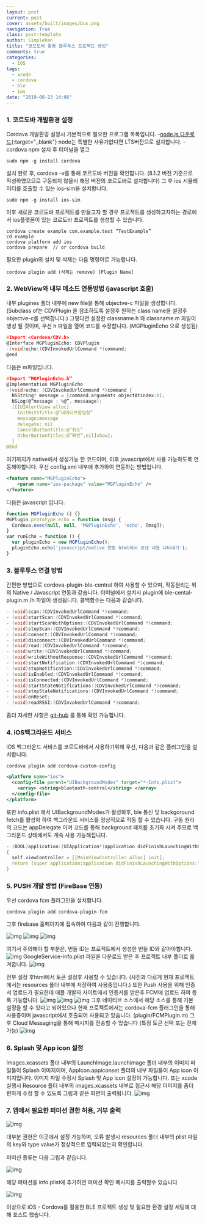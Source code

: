 ```yaml
---
layout: post
current: post
cover: assets/built/images/bus.png
navigation: True
class: post-template
author: Simplehan
title: "코르도바 활용 블루투스 프로젝트 생성"
comments: true
categories:
  - iOS
tags:
  - xcode
  - cordova
  - ble
  - ios
date: "2019-08-23 14:06"
---
```


### 1. 코르도바 개발환경 설정

  Cordova 개발환경 설정시 기본적으로 필요한 프로그램 목록입니다.
  -[node.js 다운로드](https://nodejs.org/en/){:target="_blank"} node는 특별한 사유가없다면 LTS버전으로 설치합니다.
	-cordova
  npm 설치 후 터미널을 열고

  ```terminal
  sudo npm -g install cordova
  ```

  설치 완료 후, cordova -v를 통해 코르도바 버전을 확인합니다. 
  (8.1.2 버전 기준으로 작성하였으므로 구동되지 않을시 해당 버전의 코르도바로 설치합니다)
  그 후 ios 시뮬레이터를 호출할 수 있는 ios-sim을 설치합니다.

  ```terminal
  sudo npm -g install ios-sim
  ```

  이후 새로운 코르도바 프로젝트를 만들고자 할 경우 프로젝트를 생성하고자하는 경로에서 ios플랫폼이 있는 코르도바 프로젝트를 생성할 수 있습니다.

  ```terminal
  cordova create example com.example.test “TestExample”
  cd example
  cordova platform add ios
  cordova prepare  // or cordova build
  ```

  필요한 plugin의 설치 및 삭제는 다음 명령어로 가능합니다.
  ```terminal
  cordova plugin add (삭제는 remove) [Plugin Name]
  ```

### 2. WebView와 내부 메소드 연동방법 (javascript 호출)

  내부 plugines 폴더 내부에 new file을 통해 objectve-c 파일을 생성합니다.
  (Subclass of는 CDVPlugin 을 참조하도록 설정후 원하는 class name을 설정후 objectve-c를 선택합니다.)
  그렇다면 설정한 classname.h 와 classname.m 파일이 생성 될 것이며, 
  우선 h 파일을 열어 코드를 수정합니다. (MGPluginEcho 으로 생성됨)

  ```c
  #Import <Cordova/CDV.h>
  @Interface MGPluginEcho: CDVPlugin
  -(void)echo:(CDVInvokedUrlCommand *)command;
  @end
  ```

  다음은 m파일입니다.
  
  ```c
  #Import “MGPluginEcho.h”
  @Implementation MGPluginEcho
  -(void)echo: (CDVInvokedUrlCommand *)command {
    NSString* message = [command.arguments objectAtindex:0];
    NSLog(@”message : %@”, messaage);
    [[[UIAlertView alloc]
      InitWithTitle:@”네이티브팝업창”
      message:message
      delegate: nil
      CancelButtonTitle:@”취소”
      OtherButtonTitles:@”확인”,nil]show];
    }
  @End
  ```

  여기까지가 native에서 생성가능 한 코드이며, 이후 javascript에서 사용 가능하도록 연동해야합니다. 우선 config.xml 내부에 추가하여 연동하는 방법입니다.

  ```xml
  <feature name="MGPluginEcho">
	  <param name="ios-package" value="MGPluginEcho" />
  </feature>
  ```

  다음은 javascript 입니다.

  ```javascript
  function MGPluginEcho () {}
  MGPlugin.prototype.echo = function (msg) {
    Cordova.exec(null, null, 'MGPluginEcho', 'echo', [msg]);
  }
  var runEcho = function () {
    var pluginEcho = new MGPluginEcho();
    pluginEcho.echo('javascript/native 연동 html에서 보낸 내용 나타내기');
  }
  ```

### 3. 블루투스 연결 방법

  간편한 방법으로 cordova-plugin-ble-central 하여 사용할 수 있으며, 작동원리는 위의 Native / Javascript 연동과 같습니다. 터미널에서 설치시 plugin에 ble-cental-plugin.m /h 파일이 생성됩니다. 콜백함수는 다음과 같습니다.

  ```c
  - (void)scan:(CDVInvokedUrlCommand *)command;
  - (void)startScan:(CDVInvokedUrlCommand *)command;
  - (void)startScanWithOptions:(CDVInvokedUrlCommand *)command;
  - (void)stopScan:(CDVInvokedUrlCommand *)command;
  - (void)connect:(CDVInvokedUrlCommand *)command;
  - (void)disconnect:(CDVInvokedUrlCommand *)command;
  - (void)read:(CDVInvokedUrlCommand *)command;
  - (void)write:(CDVInvokedUrlCommand *)command;
  - (void)writeWithoutResponse:(CDVInvokedUrlCommand *)command;
  - (void)startNotification:(CDVInvokedUrlCommand *)command;
  - (void)stopNotification:(CDVInvokedUrlCommand *)command;
  - (void)isEnabled:(CDVInvokedUrlCommand *)command;
  - (void)isConnected:(CDVInvokedUrlCommand *)command;
  - (void)startStateNotifications:(CDVInvokedUrlCommand *)command;
  - (void)stopStateNotifications:(CDVInvokedUrlCommand *)command;
  - (void)onReset;
  - (void)readRSSI:(CDVInvokedUrlCommand *)command;
  ```

  좀더 자세한 사항은 <a href="https://github.com/don/cordova-plugin-ble-central" target="_blank">git-hub</a> 를 통해 확인 가능합니다.

### 4. iOS백그라운드 서비스

  iOS 백그라운드 서비스를 코르도바에서 사용하기위해 우선, 다음과 같은 플러그인을 설치합니다.
  ```terminal
  cordova plugin add cordova-custom-config
  ```

  ```xml
  <platform name="ios"> 
    <config-file parent="UIBackgroundModes" target="*-Info.plist"> 
      <array> <string>bluetooth-central</string> </array> 
    </config-file> 
  </platform>
  ```

  또한 info.plist 에서 UIBackgroundModes가 활성화후, ble 통신 및 backgoround fetch를 활성화 하여 백그라운드 서비스를 정상적으로 작동 할 수 있습니다.
  구동 원리의 코드는 appDelegate 이며 코드를 통해 background 패치를 초기화 시켜 주므로 백그라운드 상태에서도 계속 사용 가능해집니다.

  ```c
  - (BOOL)application:(UIApplication*)application didFinishLaunchingWithOptions:(NSDictionary*)launchOptions
  {
    self.viewController = [[MainViewController alloc] init];
    return [super application:application didFinishLaunchingWithOptions:launchOptions];
  }
  ```

### 5. PUSH 개발 방법 (FireBase 연동)

  우선 cordova fcm 플러그인을 설치합니다.
  ```terminal
  cordova plugin add cordova-plugin-fcm
  ```

  그후 firebase 홈페이지에 접속하여 다음과 같이 진행합니다.

  ![img](\assets\built\images\ios\firebase-1.PNG)
  ![img](\assets\built\images\ios\firebase-2.PNG)
  ![img](\assets\built\images\ios\firebase-3.PNG)
  <!-- ![img](\assets\built\images\ios\2017-09-17_22-33-53-1024x531.png) -->
  여기서 주의해야 할 부분은, 번들 ID는 프로젝트에서 생성한 번들 ID와 같아야합니다.
  ![img](\assets\built\images\ios\firebase-4.PNG)
  GoogleService-info.plist 파일을 다운로드 받은 후 프로젝트 내부 폴더로 옮겨줍니다.
  ![img](\assets\built\images\ios\firebase-5.PNG)
  <!-- ![img](\assets\built\images\ios\2017-09-17_22-35-31.png) -->
  전부 설정 후html에서 토큰 설정후 사용할 수 있습니다. (사진과 다르게 현재 프로젝트에서는 resources 폴더 내부에 저장하여 사용중입니다.) 또한 Push 사용을 위해 인증서 업로드가 필요한데 애플 개발자 사이트에서 인증서를 받은후 FCM에 업로드 하여 등록 가능합니다.
  ![img](\assets\built\images\ios\1_DXho7RVN7BVRBHnFY2GQDQ.png)
  ![img](\assets\built\images\ios\1_4z5mGIVWrAKLlS071Gxafw.png)
  ![img](\assets\built\images\ios\dev-ios-45.png)
  그후 네이티브 소스에서 해당 소스를 통해 기본 설정을 할 수 있다고 되어있으나 현재 프로젝트에서는 cordova-fcm 플러그인을 통해 사용중이며 javascript에서 호출되어 사용되고 있습니다. (plugin/FCMPlugin.m)
  그 후 Cloud Messaging을 통해 메시지를 전송할 수 있습니다 (특정 토큰 선택 또는 전체 가능)
  ![img](\assets\built\images\ios\dev-ios-63.png)

### 6. Splash 및 App icon 설정

  Images.xcassets 폴더 내부의 
  LaunchImage.launchimage 폴더 내부의 이미지 파일들이 Splash 이미지이며, AppIcon.appiconset 폴더의 내부 파일들이 App icon 이미지입니다. 이미지 파일 수정시 Splash 및 App icon 설정이 가능합니다. 또는 xcode 실행시 Resource 폴더 내부의 images.xcassets 내부로 접근시 해당 이미지를 좀더 편하게 수정 할 수 있도록 그림과 같은 화면이 출력됩니다.
  ![img](\assets\built\images\ios\2019-06-21-5.35.08.png)

### 7. 앱에서 필요한 퍼미션 권한 허용, 거부 출력

  ![img](\assets\built\images\ios\2019-06-21-5.37.12.png)

  대부분 권한은 이곳에서 설정 가능하며, 오류 발생시 resources 폴더 내부의 plist 파일의 key와 type value가 정상적으로 입력되었는지 확인합니다.
  
  퍼미션 종류는 다음 그림과 같습니다.

  ![img](\assets\built\images\ios\info.png)

  해당 퍼미션을 info.plist에 추가하면 퍼미션 확인 메시지를 출력할수 있습니다

  ![img](\assets\built\images\ios\onfo2.png)

이상으로 iOS - Cordova를 활용한 BLE 프로젝트 생성 및 필요한 환경 설정 세팅에 대해 포스트 했습니다.